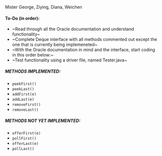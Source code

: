 Mister George, Ziying, Diana, Weichen

#### To-Do (in order): 

- ~Read through all the Oracle documentation and understand functionality~
- ~Complete Deque interface with all methods commented out except the one that is currently being implemeneted~
- ~With the Oracle documentation in mind and the interface, start coding in this order below:~
- ~Test functionality using a driver file, named Tester.java~

##### **METHODS IMPLEMENTED:**
* `peekFirst()` 
* `peekLast()`
* `addFirst(e)`
* `addLast(e)`
* `removeFirst()`
* `removeLast()`

##### **METHODS NOT YET IMPLEMENTED:**
* `offerFirst(e)` 
* `pollFirst()`
* `offerLast(e)`
* `pollLast()`
